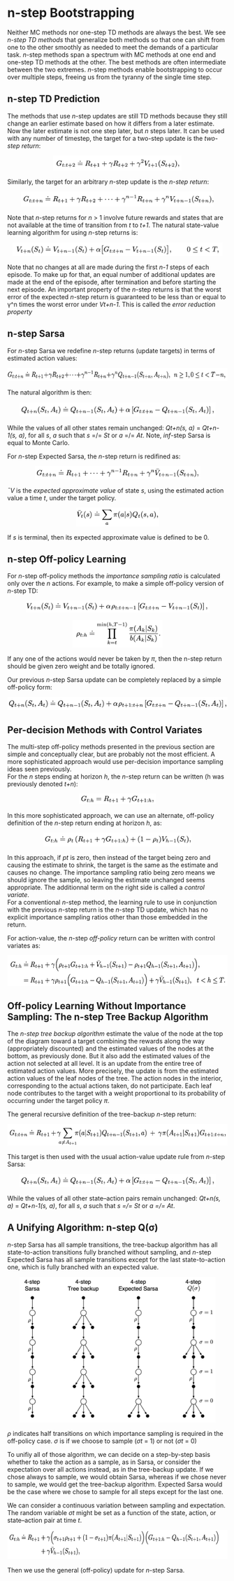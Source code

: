 # n-step Bootstrapping

Neither MC methods nor one-step TD methods are always the best. We see *n-step
TD methods* that generalize both methods so that one can shift from one to the 
other smoothly as needed to meet the demands of a particular task. *n*-step 
methods span a spectrum with MC methods at one end and one-step TD methods at 
the other. The best methods are often intermediate between the two extremes.
*n*-step methods enable bootstrapping to occur over multiple steps, freeing us
from the tyranny of the single time step.

## n-step TD Prediction

The methods that use *n*-step updates are still TD methods because they still 
change an earlier estimate based on how it differs from a later estimate. Now 
the later estimate is not one step later, but *n* steps later. It can be used
with any number of timestep, the target for a two-step update is the *two-step
return*:

<p align="center">
<img
src="https://github.com/vdouet/Reinforcement-Learning/blob/master/Reinforcement%20Learning%20Specialization%20-%20Alberta%20University%20/Images/2stepreturn.png"
alt="Update rule" title="Update rule" width="294" height="34" />
</p>

Similarly, the target for an arbitrary *n*-step update is the *n-step return*:

<p align="center">
<img
src="https://github.com/vdouet/Reinforcement-Learning/blob/master/Reinforcement%20Learning%20Specialization%20-%20Alberta%20University%20/Images/nstepreturn.png"
alt="Update rule" title="Update rule" width="442" height="34" />
</p>

Note that *n*-step returns for *n* > 1 involve future rewards and states that 
are not available at the time of transition from *t* to *t+1*. The natural 
state-value learning algorithm for using *n*-step returns is:

<p align="center">
<img
src="https://github.com/vdouet/Reinforcement-Learning/blob/master/Reinforcement%20Learning%20Specialization%20-%20Alberta%20University%20/Images/vnstep.png"
alt="Update rule" title="Update rule" width="481" height="31" />
</p>

Note that no changes at all are made during the first *n-1* steps of each 
episode. To make up for that, an equal number of additional updates are made at
the end of the episode, after termination and before starting the next episode.
An important property of the *n*-step returns is that the worst error of the 
expected *n*-step return is guaranteed to be less than or equal to γ^n times 
the worst error under *Vt+n-1*. This is called the *error reduction property*

## n-step Sarsa

For *n*-step Sarsa we redefine *n*-step returns (update targets) in terms of 
estimated action values:

<p align="center">
<img
src="https://github.com/vdouet/Reinforcement-Learning/blob/master/Reinforcement%20Learning%20Specialization%20-%20Alberta%20University%20/Images/nsarsaupdate.png"
alt="Update rule" title="Update rule" width="623" height="30" />
</p>

The natural algorithm is then:

<p align="center">
<img
src="https://github.com/vdouet/Reinforcement-Learning/blob/master/Reinforcement%20Learning%20Specialization%20-%20Alberta%20University%20/Images/nstepsarsaq.png"
alt="Update rule" title="Update rule" width="449" height="33" />
</p>

While the values of all other states remain unchanged: *Qt+n(s, a)* = 
*Qt+n-1(s, a)*, for all *s*, *a* such that *s* =/= *St* or *a* =/= *At*.
Note, *inf*-step Sarsa is equal to Monte Carlo.

For *n*-step Expected Sarsa, the *n*-step return is redifined as:

<p align="center">
<img
src="https://github.com/vdouet/Reinforcement-Learning/blob/master/Reinforcement%20Learning%20Specialization%20-%20Alberta%20University%20/Images/nstepexpectedsarsaq.png"
alt="Update rule" title="Update rule" width="379" height="30" />
</p>

*¯V* is the *expected approximate value* of state *s*, using the estimated 
action value a time *t*, under the target policy.

<p align="center">
<img
src="https://github.com/vdouet/Reinforcement-Learning/blob/master/Reinforcement%20Learning%20Specialization%20-%20Alberta%20University%20/Images/vnexpectedsarsa.png"
alt="Update rule" title="Update rule" width="189" height="42" />
</p>

If *s* is terminal, then its expected approximate value is defined to be 0.

## n-step Off-policy Learning

For *n*-step off-policy methods the *importance sampling ratio* is calculated 
only over the *n* actions. For example, to make a simple off-policy version of 
*n*-step TD:

<p align="center">
<img
src="https://github.com/vdouet/Reinforcement-Learning/blob/master/Reinforcement%20Learning%20Specialization%20-%20Alberta%20University%20/Images/offpolicynsteptd.png"
alt="Update rule" title="Update rule" width="421" height="27" />
</p>
<p align="center">
<img
src="https://github.com/vdouet/Reinforcement-Learning/blob/master/Reinforcement%20Learning%20Specialization%20-%20Alberta%20University%20/Images/offpolicynsteptd2.png"
alt="Update rule" title="Update rule" width="206" height="63" />
</p>

If any one of the actions would never be taken by *π*, then the n-step return 
should be given zero weight and be totally ignored. 

Our previous *n*-step Sarsa update can be completely replaced by a simple 
off-policy form:

<p align="center">
<img
src="https://github.com/vdouet/Reinforcement-Learning/blob/master/Reinforcement%20Learning%20Specialization%20-%20Alberta%20University%20/Images/nstepsarsaoffpolicy.png"
alt="Update rule" title="Update rule" width="506" height="30" />
</p>

## Per-decision Methods with Control Variates

The multi-step off-policy methods presented in the previous section are simple
and conceptually clear, but are probably not the most efficient. A more 
sophisticated approach would use per-decision importance sampling ideas seen
previously.  
For the *n* steps ending at horizon *h*, the *n*-step return can be written (h
was previously denoted *t+n*):

<p align="center">
<img
src="https://github.com/vdouet/Reinforcement-Learning/blob/master/Reinforcement%20Learning%20Specialization%20-%20Alberta%20University%20/Images/nstepreturnh.png"
alt="Update rule" title="Update rule" width="176" height="24" />
</p>

In this more sophisticated approach, we can use an alternate, off-policy 
definition of the *n*-step return ending at horizon *h*, as:

<p align="center">
<img
src="https://github.com/vdouet/Reinforcement-Learning/blob/master/Reinforcement%20Learning%20Specialization%20-%20Alberta%20University%20/Images/nstepperdecision.png"
alt="Update rule" title="Update rule" width="340" height="31" />
</p>

In this approach, if *pt* is zero, then instead of the target being zero and 
causing the estimate to shrink, the target is the same as the estimate and 
causes no change. The importance sampling ratio being zero means we should 
ignore the sample, so leaving the estimate unchanged seems appropriate. The
additionnal term on the right side is called a *control variate*.  
For a conventional *n*-step method, the learning rule to use in conjunction
with the previous *n*-step return is the *n*-step TD update, which has no 
explicit importance sampling ratios other than those embedded in the return.

For action-value, the *n*-step *off-policy* return can be written with control
variates as:

<p align="center">
<img
src="https://github.com/vdouet/Reinforcement-Learning/blob/master/Reinforcement%20Learning%20Specialization%20-%20Alberta%20University%20/Images/offpolicyreturncontrolvariates.png"
alt="Update rule" title="Update rule" width="573" height="70" />
</p>

## Off-policy Learning Without Importance Sampling: The n-step Tree Backup Algorithm

The *n-step tree backup algorithm* estimate the value of the node at the top of
the diagram toward a target combining the rewards along the way (appropriately 
discounted) and the estimated values of the nodes at the bottom, as previously
done. But it also add the estimated values of the action not selected at all 
level. It is an update from the entire tree of estimated action values. More 
precisely, the update is from the estimated action values of the leaf nodes of 
the tree. The action nodes in the interior, corresponding to the actual actions
taken, do not participate. Each leaf node contributes to the target with a 
weight proportional to its probability of occurring under the target policy
*π*.

The general recursive definition of the tree-backup *n*-step return:

<p align="center">
<img
src="https://github.com/vdouet/Reinforcement-Learning/blob/master/Reinforcement%20Learning%20Specialization%20-%20Alberta%20University%20/Images/nsteptreereturn.png"
alt="Update rule" title="Update rule" width="556" height="49" />
</p>

This target is then used with the usual action-value update rule from *n*-step
Sarsa:

<p align="center">
<img
src="https://github.com/vdouet/Reinforcement-Learning/blob/master/Reinforcement%20Learning%20Specialization%20-%20Alberta%20University%20/Images/nsteptreeupdate.png"
alt="Update rule" title="Update rule" width="451" height="30" />
</p>

While the values of all other state–action pairs remain unchanged: *Qt+n(s, a)*
= *Qt+n-1(s, a)*, for all *s*, *a* such that *s =/= St* or *a =/= At*.

## A Unifying Algorithm: n-step Q(σ)

*n*-step Sarsa has all sample transitions, the tree-backup algorithm has all 
state-to-action transitions fully branched without sampling, and *n*-step 
Expected Sarsa has all sample transitions except for the last state-to-action 
one, which is fully branched with an expected value. 

<p align="center">
<img
src="https://github.com/vdouet/Reinforcement-Learning/blob/master/Reinforcement%20Learning%20Specialization%20-%20Alberta%20University%20/Images/nstepdiagram.png"
alt="Update rule" title="Update rule" width="450" height="332" />
</p>

*ρ* indicates half transitions on which importance sampling is required in the
off-policy case. *σ* is if we choose to sample (*σt* = 1) or not (*σt* = 0)

To unifiy all of those algorithm, we can decide on a step-by-step basis whether 
to take the action as a sample, as in Sarsa, or consider the expectation over 
all actions instead, as in the tree-backup update. If we chose always to 
sample, we would obtain Sarsa, whereas if we chose never to sample, we would 
get the tree-backup algorithm. Expected Sarsa would be the case where we chose 
to sample for all steps except for the last one.

We can consider a continuous variation between sampling and expectation. The 
random variable *σt* might be set as a function of the state, action, or 
state–action pair at time *t*.

<p align="center">
<img
src="https://github.com/vdouet/Reinforcement-Learning/blob/master/Reinforcement%20Learning%20Specialization%20-%20Alberta%20University%20/Images/Qsigma.png"
alt="Update rule" title="Update rule" width="624" height="66" />
</p>

Then we use the general (off-policy) update for *n*-step Sarsa.